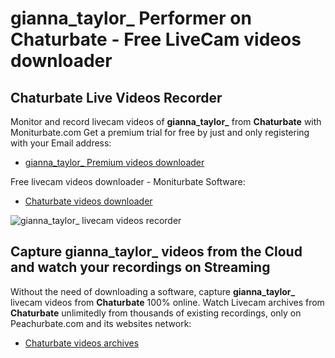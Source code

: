 # gianna_taylor_ Performer on Chaturbate - Free LiveCam videos downloader

## Chaturbate Live Videos Recorder

Monitor and record livecam videos of **gianna_taylor_** from **Chaturbate** with Moniturbate.com
Get a premium trial for free by just and only registering with your Email address:
* [gianna_taylor_ Premium videos downloader](https://moniturbate.com/request-demo-licence-key.html)

Free livecam videos downloader - Moniturbate Software:
* [Chaturbate videos downloader](https://moniturbate.com/moniturbate-download-software.html)

![gianna_taylor_ livecam videos recorder](https://peachurnet.com/templates/moniturbate-software.png)


## Capture gianna_taylor_ videos from the Cloud and watch your recordings on Streaming

Without the need of downloading a software, capture **gianna_taylor_** livecam videos from **Chaturbate** 100% online.
Watch Livecam archives from **Chaturbate** unlimitedly from thousands of existing recordings, only on Peachurbate.com and its websites network:
* [Chaturbate videos archives](https://peachurnet.com/)